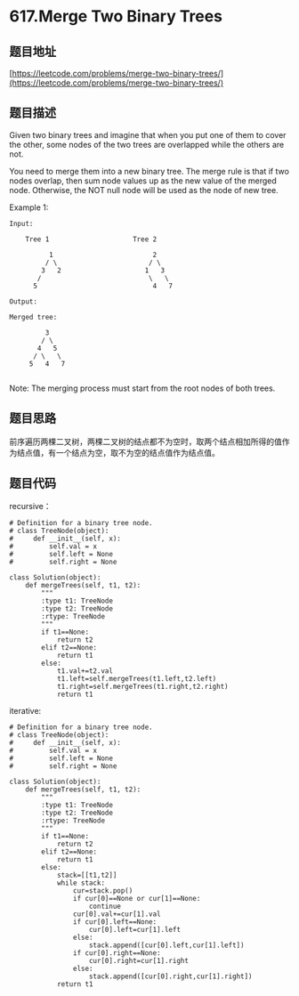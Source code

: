 617.Merge Two Binary Trees
===========================

题目地址
-------
[https://leetcode.com/problems/merge-two-binary-trees/](https://leetcode.com/problems/merge-two-binary-trees/)

题目描述
--------
Given two binary trees and imagine that when you put one of them to cover the other, some nodes of the two trees are overlapped while the others are not.

You need to merge them into a new binary tree. The merge rule is that if two nodes overlap, then sum node values up as the new value of the merged node. Otherwise, the NOT null node will be used as the node of new tree.

Example 1:

```
Input: 

	Tree 1                     Tree 2 
  
          1                         2                             
         / \                       / \                            
        3   2                     1   3                        
       /                           \   \                      
      5                             4   7       
      
Output: 

Merged tree:

	     3
	    / \
	   4   5
	  / \   \ 
	 5   4   7
 
```

Note: The merging process must start from the root nodes of both trees.

题目思路
--------

前序遍历两棵二叉树，两棵二叉树的结点都不为空时，取两个结点相加所得的值作为结点值，有一个结点为空，取不为空的结点值作为结点值。

题目代码
---------

recursive：

```
# Definition for a binary tree node.
# class TreeNode(object):
#     def __init__(self, x):
#         self.val = x
#         self.left = None
#         self.right = None

class Solution(object):
    def mergeTrees(self, t1, t2):
        """
        :type t1: TreeNode
        :type t2: TreeNode
        :rtype: TreeNode
        """
        if t1==None:
            return t2
        elif t2==None:
            return t1
        else:
            t1.val+=t2.val
            t1.left=self.mergeTrees(t1.left,t2.left)
            t1.right=self.mergeTrees(t1.right,t2.right)
            return t1
```

iterative:

```
# Definition for a binary tree node.
# class TreeNode(object):
#     def __init__(self, x):
#         self.val = x
#         self.left = None
#         self.right = None

class Solution(object):
    def mergeTrees(self, t1, t2):
        """
        :type t1: TreeNode
        :type t2: TreeNode
        :rtype: TreeNode
        """
        if t1==None:
            return t2
        elif t2==None:
            return t1
        else:
            stack=[[t1,t2]]
            while stack:
                cur=stack.pop()
                if cur[0]==None or cur[1]==None:
                    continue
                cur[0].val+=cur[1].val
                if cur[0].left==None:
                    cur[0].left=cur[1].left
                else:
                    stack.append([cur[0].left,cur[1].left])
                if cur[0].right==None:
                    cur[0].right=cur[1].right
                else:
                    stack.append([cur[0].right,cur[1].right])
            return t1
```
